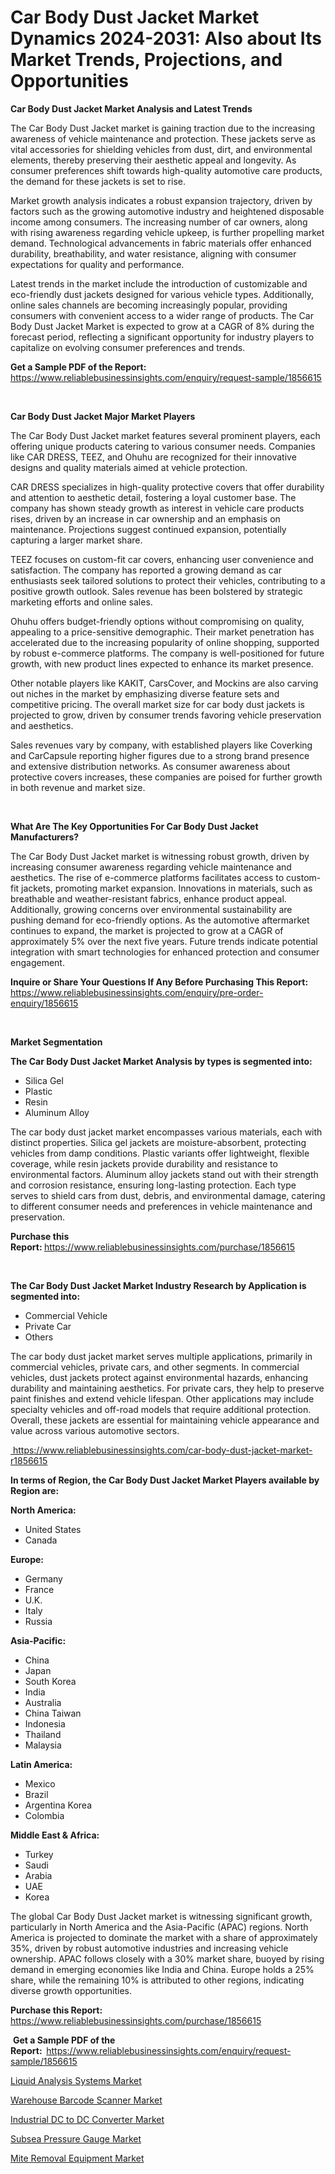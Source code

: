 <p><h1>Car Body Dust Jacket Market Dynamics 2024-2031: Also about Its Market Trends, Projections, and Opportunities</h1></p><p><strong>Car Body Dust Jacket Market Analysis and Latest Trends</strong></p>
<p><p>The Car Body Dust Jacket market is gaining traction due to the increasing awareness of vehicle maintenance and protection. These jackets serve as vital accessories for shielding vehicles from dust, dirt, and environmental elements, thereby preserving their aesthetic appeal and longevity. As consumer preferences shift towards high-quality automotive care products, the demand for these jackets is set to rise.</p><p>Market growth analysis indicates a robust expansion trajectory, driven by factors such as the growing automotive industry and heightened disposable income among consumers. The increasing number of car owners, along with rising awareness regarding vehicle upkeep, is further propelling market demand. Technological advancements in fabric materials offer enhanced durability, breathability, and water resistance, aligning with consumer expectations for quality and performance.</p><p>Latest trends in the market include the introduction of customizable and eco-friendly dust jackets designed for various vehicle types. Additionally, online sales channels are becoming increasingly popular, providing consumers with convenient access to a wider range of products. The Car Body Dust Jacket Market is expected to grow at a CAGR of 8% during the forecast period, reflecting a significant opportunity for industry players to capitalize on evolving consumer preferences and trends.</p></p>
<p><strong>Get a Sample PDF of the Report:&nbsp;</strong> <a href="https://www.reliablebusinessinsights.com/enquiry/request-sample/1856615?utm_campaign=1686&utm_medium=2&utm_source=Github&utm_content=ia&utm_term=20102024&utm_id=car-body-dust-jacket">https://www.reliablebusinessinsights.com/enquiry/request-sample/1856615</a></p>
<p>&nbsp;</p>
<p><strong>Car Body Dust Jacket Major Market Players</strong></p>
<p><p>The Car Body Dust Jacket market features several prominent players, each offering unique products catering to various consumer needs. Companies like CAR DRESS, TEEZ, and Ohuhu are recognized for their innovative designs and quality materials aimed at vehicle protection.</p><p>CAR DRESS specializes in high-quality protective covers that offer durability and attention to aesthetic detail, fostering a loyal customer base. The company has shown steady growth as interest in vehicle care products rises, driven by an increase in car ownership and an emphasis on maintenance. Projections suggest continued expansion, potentially capturing a larger market share.</p><p>TEEZ focuses on custom-fit car covers, enhancing user convenience and satisfaction. The company has reported a growing demand as car enthusiasts seek tailored solutions to protect their vehicles, contributing to a positive growth outlook. Sales revenue has been bolstered by strategic marketing efforts and online sales.</p><p>Ohuhu offers budget-friendly options without compromising on quality, appealing to a price-sensitive demographic. Their market penetration has accelerated due to the increasing popularity of online shopping, supported by robust e-commerce platforms. The company is well-positioned for future growth, with new product lines expected to enhance its market presence.</p><p>Other notable players like KAKIT, CarsCover, and Mockins are also carving out niches in the market by emphasizing diverse feature sets and competitive pricing. The overall market size for car body dust jackets is projected to grow, driven by consumer trends favoring vehicle preservation and aesthetics.</p><p>Sales revenues vary by company, with established players like Coverking and CarCapsule reporting higher figures due to a strong brand presence and extensive distribution networks. As consumer awareness about protective covers increases, these companies are poised for further growth in both revenue and market size.</p></p>
<p>&nbsp;</p>
<p><strong>What Are The Key Opportunities For Car Body Dust Jacket Manufacturers?</strong></p>
<p><p>The Car Body Dust Jacket market is witnessing robust growth, driven by increasing consumer awareness regarding vehicle maintenance and aesthetics. The rise of e-commerce platforms facilitates access to custom-fit jackets, promoting market expansion. Innovations in materials, such as breathable and weather-resistant fabrics, enhance product appeal. Additionally, growing concerns over environmental sustainability are pushing demand for eco-friendly options. As the automotive aftermarket continues to expand, the market is projected to grow at a CAGR of approximately 5% over the next five years. Future trends indicate potential integration with smart technologies for enhanced protection and consumer engagement.</p></p>
<p><strong>Inquire or Share Your Questions If Any Before Purchasing This Report:</strong> <a href="https://www.reliablebusinessinsights.com/enquiry/pre-order-enquiry/1856615?utm_campaign=1686&utm_medium=2&utm_source=Github&utm_content=ia&utm_term=20102024&utm_id=car-body-dust-jacket">https://www.reliablebusinessinsights.com/enquiry/pre-order-enquiry/1856615</a></p>
<p>&nbsp;</p>
<p><strong>Market Segmentation</strong></p>
<p><strong>The Car Body Dust Jacket Market Analysis by types is segmented into:</strong></p>
<p><ul><li>Silica Gel</li><li>Plastic</li><li>Resin</li><li>Aluminum Alloy</li></ul></p>
<p><p>The car body dust jacket market encompasses various materials, each with distinct properties. Silica gel jackets are moisture-absorbent, protecting vehicles from damp conditions. Plastic variants offer lightweight, flexible coverage, while resin jackets provide durability and resistance to environmental factors. Aluminum alloy jackets stand out with their strength and corrosion resistance, ensuring long-lasting protection. Each type serves to shield cars from dust, debris, and environmental damage, catering to different consumer needs and preferences in vehicle maintenance and preservation.</p></p>
<p><strong>Purchase this Report:&nbsp;</strong><a href="https://www.reliablebusinessinsights.com/purchase/1856615?utm_campaign=1686&utm_medium=2&utm_source=Github&utm_content=ia&utm_term=20102024&utm_id=car-body-dust-jacket">https://www.reliablebusinessinsights.com/purchase/1856615</a></p>
<p>&nbsp;</p>
<p><strong>The Car Body Dust Jacket Market Industry Research by Application is segmented into:</strong></p>
<p><ul><li>Commercial Vehicle</li><li>Private Car</li><li>Others</li></ul></p>
<p><p>The car body dust jacket market serves multiple applications, primarily in commercial vehicles, private cars, and other segments. In commercial vehicles, dust jackets protect against environmental hazards, enhancing durability and maintaining aesthetics. For private cars, they help to preserve paint finishes and extend vehicle lifespan. Other applications may include specialty vehicles and off-road models that require additional protection. Overall, these jackets are essential for maintaining vehicle appearance and value across various automotive sectors.</p></p>
<p><a href="https://www.reliablebusinessinsights.com/car-body-dust-jacket-market-r1856615?utm_campaign=1686&utm_medium=2&utm_source=Github&utm_content=ia&utm_term=20102024&utm_id=car-body-dust-jacket">&nbsp;https://www.reliablebusinessinsights.com/car-body-dust-jacket-market-r1856615</a></p>
<p><strong>In terms of Region, the Car Body Dust Jacket Market Players available by Region are:</strong></p>
<p>
    <p> <strong> North America: </strong>
        <ul>
            <li>United States</li>
            <li>Canada</li>
        </ul>
        </p> 
    <p> <strong> Europe: </strong>
        <ul>
            <li>Germany</li>
            <li>France</li>
            <li>U.K.</li>
            <li>Italy</li>
            <li>Russia</li>
        </ul>
        </p> 
    <p> <strong> Asia-Pacific: </strong>
        <ul>
            <li>China</li>
            <li>Japan</li>
            <li>South Korea</li>
            <li>India</li>
            <li>Australia</li>
            <li>China Taiwan</li>
            <li>Indonesia</li>
            <li>Thailand</li>
            <li>Malaysia</li>
        </ul>
        </p> 
    <p> <strong> Latin America: </strong>
        <ul>
            <li>Mexico</li>
            <li>Brazil</li>
            <li>Argentina Korea</li>
            <li>Colombia</li>
        </ul>
        </p> 
    <p> <strong> Middle East & Africa: </strong>
        <ul>
            <li>Turkey</li>
            <li>Saudi</li>
            <li>Arabia</li>
            <li>UAE</li>
            <li>Korea</li>
        </ul>
    </p>
    </p>
<p><p>The global Car Body Dust Jacket market is witnessing significant growth, particularly in North America and the Asia-Pacific (APAC) regions. North America is projected to dominate the market with a share of approximately 35%, driven by robust automotive industries and increasing vehicle ownership. APAC follows closely with a 30% market share, buoyed by rising demand in emerging economies like India and China. Europe holds a 25% share, while the remaining 10% is attributed to other regions, indicating diverse growth opportunities.</p></p>
<p><strong>Purchase this Report: </strong><a href="https://www.reliablebusinessinsights.com/purchase/1856615?utm_campaign=1686&utm_medium=2&utm_source=Github&utm_content=ia&utm_term=20102024&utm_id=car-body-dust-jacket">https://www.reliablebusinessinsights.com/purchase/1856615</a></p>
<p>&nbsp;<strong>Get a Sample PDF of the Report:&nbsp;&nbsp;</strong><a href="https://www.reliablebusinessinsights.com/enquiry/request-sample/1856615?utm_campaign=1686&utm_medium=2&utm_source=Github&utm_content=ia&utm_term=20102024&utm_id=car-body-dust-jacket">https://www.reliablebusinessinsights.com/enquiry/request-sample/1856615</a></p>
<p><strong></strong></p>
<p><p><a href="https://www.linkedin.com/pulse/liquid-analysis-systems-market-consolidation-impact-structure-cyq5f?utm_campaign=1686&utm_medium=2&utm_source=Github&utm_content=ia&utm_term=20102024&utm_id=car-body-dust-jacket">Liquid Analysis Systems Market</a></p><p><a href="https://www.linkedin.com/pulse/charting-future-comprehensive-analysis-global-warehouse-barcode-zexrf?utm_campaign=1686&utm_medium=2&utm_source=Github&utm_content=ia&utm_term=20102024&utm_id=car-body-dust-jacket">Warehouse Barcode Scanner Market</a></p><p><a href="https://www.linkedin.com/pulse/global-industrial-dc-converter-market-focus-product-type-pkief?utm_campaign=1686&utm_medium=2&utm_source=Github&utm_content=ia&utm_term=20102024&utm_id=car-body-dust-jacket">Industrial DC to DC Converter Market</a></p><p><a href="https://www.linkedin.com/pulse/global-subsea-pressure-gauge-industry-analysis-share-growth-huzqf?utm_campaign=1686&utm_medium=2&utm_source=Github&utm_content=ia&utm_term=20102024&utm_id=car-body-dust-jacket">Subsea Pressure Gauge Market</a></p><p><a href="https://github.com/JudyWalsh475/Market-Research-Report-List-1/blob/main/mite-removal-equipment-market.md?utm_campaign=1686&utm_medium=2&utm_source=Github&utm_content=ia&utm_term=20102024&utm_id=car-body-dust-jacket">Mite Removal Equipment Market</a></p></p>